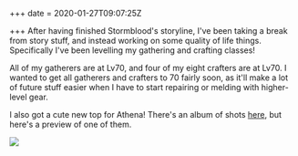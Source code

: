 +++
date = 2020-01-27T09:07:25Z

+++
After having finished Stormblood's storyline, I've been taking a break from story stuff, and instead working on some quality of life things. Specifically I've been levelling my gathering and crafting classes!

All of my gatherers are at Lv70, and four of my eight crafters are at Lv70. I wanted to get all gatherers and crafters to 70 fairly soon, as it'll make a lot of future stuff easier when I have to start repairing or melding with higher-level gear.

I also got a cute new top for Athena! There's an album of shots [here](https://imgur.com/a/GKcp7a2), but here's a preview of one of them.

<img src="https://i.imgur.com/IqhlieE.png" style="max-width: 100%; height: auto;"/>